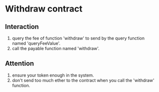 # Withdraw contract
## Interaction
1. query the fee of function 'withdraw' to send by the query function named 'queryFeeValue'.
2. call the payable function named 'withdraw'.
## Attention
1. ensure your token enough in the system.
2. don't send too much ether to the contract when you call the 'withdraw' function.
